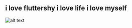 ## i love fluttershy i love life i love myself
  ![alt text](https://64.media.tumblr.com/b0e63c23fb0b955dcb3415ddf25620df/2848cc8418ebcc2d-2f/s540x810/e09dabd7fd5d2bef7a1744d91fa087957fe893f4.pnj)
